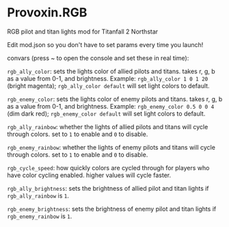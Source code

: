 # Provoxin.RGB
RGB pilot and titan lights mod for Titanfall 2 Northstar

Edit mod.json so you don't have to set params every time you launch!

convars (press ~ to open the console and set these in real time):

`rgb_ally_color`: sets the lights color of allied pilots and titans. takes r, g, b as a value from 0-1, and brightness. Example: `rgb_ally_color 1 0 1 20` (bright magenta); `rgb_ally_color default` will set light colors to default.

`rgb_enemy_color`: sets the lights color of enemy pilots and titans. takes r, g, b as a value from 0-1, and brightness. Example: `rgb_enemy_color 0.5 0 0 4` (dim dark red); `rgb_enemy_color default` will set light colors to default.

`rgb_ally_rainbow`: whether the lights of allied pilots and titans will cycle through colors. set to `1` to enable and `0` to disable.

`rgb_enemy_rainbow`: whether the lights of enemy pilots and titans will cycle through colors. set to `1` to enable and `0` to disable.

`rgb_cycle_speed`: how quickly colors are cycled through for players who have color cycling enabled. higher values will cycle faster.

`rgb_ally_brightness`: sets the brightness of allied pilot and titan lights if `rgb_ally_rainbow` is `1`.

`rgb_enemy_brightness`: sets the brightness of enemy pilot and titan lights if `rgb_enemy_rainbow` is `1`.